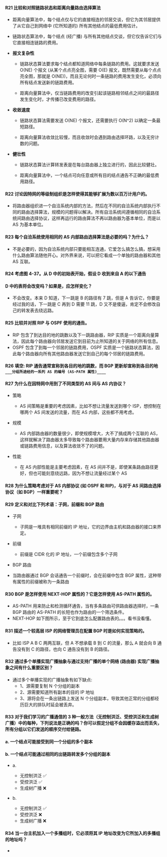 #### R21 比较和对照链路状态和距离向量路由选择算法

  * 距离向量算法中，每个结点仅与它的直接相连的邻居交谈，但它为其邻居提供了从它自己到网络中 (它所知道的) 所有其他结点的最低费用估计。
  
  * 链路状态算法中，每个结点 (经广播) 与所有其他结点交谈，但它仅告诉它们与它直接相连链路的费用。
 
  * **报文复杂性** 
  
     * 链路状态算法要求每个结点都知道网络中每条链路的费用。这就要求发送 O(NE) 个报文 (从某个点点亮全图，需要 O(E) 报文，既然需要从每个点点亮全图，那就是 O(NE))，而且无论何时一条链路的费用发生变化，必须向所有结点发送新的链路费用。
     
     * 距离向量算法中，仅当链路费用的改变引起该链路相邻结点之间的最路径发生变化时，才传播已改变费用的路径。
     
  * **收敛速度** 
     * 链路状态算法需要发送 O(NE) 个报文，还需要执行 O(N^2) 以确定一条最短路径。
     
     * 距离向量算法收敛比较慢，而且收敛时会遇到路由选择环路，以及无穷计数的问题。
  
  * **健壮性**
     * 链路状态算法计算转发表是在每台路由器上独立进行的，因此比较健壮。
     
     * 距离向量算法中，一个结点可向任意或所有目的结点通告不正确的最低费用路径。 

#### R22 讨论因特网的等级制组织是怎样使得其能够扩展为数以百万计用户的。

  * 将路由器组织进一个自洽系统内部的方法，然后在不同的自洽系统内部执行不同的路由选择算法，规模的问题得以解决。所有自洽系统间遵循相同的自洽系统间路由选择协议，这样再运行的路由算法不再以路由器为基本单位，而是以 AS 为基本单位。

#### R23 每个自洽系统使用相同的 AS 内部路由选择算法是必要的吗？为什么？

  * 不是必要的，因为自洽系统内部只要能相互连通，它爱怎么搞怎么搞，想采用什么路由算法随他开心。对外界来说，可以把它看成一个单独的路由器和其他 AS 互联。
 
#### R24 考虑图 4-37。从 D 中的初始表开始，假设 D 收到来自 A 的以下通告
#### D 中的表将会改变吗？如果是，应怎样变化？

 * 不会改变。本来 D 知道，下一跳是 B 的路径有 7 跳，但是 A 告诉它，你要是经过我的话，下一跳是 C 再到 D 需要 11 跳，D 又不是傻逼，肯定不会修改自己的转发表去绕远路。

#### R25 比较并对照 RIP 与 OSPF 使用的通告。

  * RIP 包含了到达目的地的跳数以及下一跳路由器，RIP 实质是一个距离向量算法，因此每个路由器向邻居发送它到目前为止所知道的关于网络的所有信息。
  * OSPF 包含了到每一个邻居的链路费用，OSPF 实质是一个链路状态算法，因此每个路由器向所有其他路由器发送它到自己的每个邻居的链路费用。

#### R26 填空: RIP 通告通常宣称到各目的地的跳数，而 BGP 更新却宣称到各目的地 `___分组所途经的一系列 AS 的编号 (AS-PATH 属性)____`

#### R27 为什么在因特网中用到了不同类型的 AS 间与 AS 内协议？
 * 策略
	
	* AS 间策略是重要的考虑因素，比如不想让流量发送到哪个 ISP，想控制在哪两个 AS 间发送的流量，而在 AS 内部，这些都不用考虑。
	  
 * 规模
	
	* AS 内部路由器的数量很少，即使规模增大，大不了搞成两个互联的 AS，这样就解决了路由器太多导致每个路由器要用大量内存来存储其他路由器或链路费用信息，以及算法收敛不了的问题。
	  
 * 性能
	
	* 在 AS 内部性能是主要考虑因素，在 AS 间并不是，即使某条路由路径更好，但也可能刻意绕远路，因为不想让流量经过某个 AS

#### R28 为什么策略考虑对于 AS 内部协议 (如 OSPF 和 RIP)，与对于 AS 间路由选择协议（如 BGP）一样重要呢？

#### R29 定义和对比下列术语：子网，前缀和 BGP 路由

  * 子网
	* 子网是一堆具有相同前缀的 IP 地址，它的边界由主机和路由器的接口来界定。
    
  * 前缀
	* 前缀是 CIDR 化的 IP 地址，一个前缀包含多个子网
    
  * BGP 路由
   * 当路由器通过 BGP 会话通告一个前缀时，会在前缀中包含 BGP 属性，这种带有属性的前缀被称为一条路由
   
#### R30 BGP 是怎样使用 NEXT-HOP 属性的？它是怎样使用 AS-PATH 属性的。
  * AS-PATH 用来防止和检测循环通告，当有多条路由可供路由器选择时，一条 BGP 路由的 AS-PATH 的长短也作为路由的一个筛选条件。
  * NEXT-HOP 如下图所示，至于它到底怎么配置路由表的。。。看书没看懂。
  
#### R31 描述一个较高层 ISP 的网络管理员在配置 BGP 时是如何实现策略的。

  * 比如 ISP A B C 两两互联，但 A 不想承载 B 到 C 的流量，那么 A 就会向 B 通告没有到 C 的路径，也向 C 通告没有到 B 的路径。
  
#### R32 通过多个单播实现广播抽象与通过支持广播的单个网络 (路由器) 实现广播抽象之间有什么重要区别？

  * 通过多个单播实现的广播抽象有如下缺点:
    * 1、源需要复制 N 个分组的副本
    * 2、源需要知道所有副本的目的 IP 地址
    * 3、源将会在一条出链路上发送 N 个分组副本，导致其他正常的分组都经历巨大的排队时延会被丢弃。

#### R33 对于我们学习的广播通信的 3 种一般方法（无控制洪泛、受控洪泛和生成树广播）中的每种，下列说法是正确的吗？你可以假定分组不会因缓存溢出而丢失，所有分组以它们发送的顺序交付给链路。
#### a. 一个结点可能接受到同一个分组的多个副本
#### b. 一个结点可能通过相同的出链路转发多个分组的副本

  * a.
    * 无控制洪泛 ✅
    * 受控洪泛 ✅
    * 生成树广播 ❌

  * b.
    * 无控制洪泛 ✅
    * 受控洪泛 ❌
    * 生成树广播 ❌

#### R34 当一台主机加入一个多播组时，它必须将其 IP 地址改变为它所加入的多播组的地址吗？

  * 






















